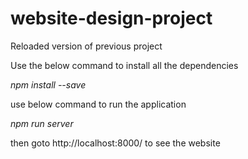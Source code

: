 # website-design-project
Reloaded version of previous project

Use the below command to install all the dependencies

  *npm install --save*

use below command to run the application

  *npm run server*

then goto http://localhost:8000/ to see the website
